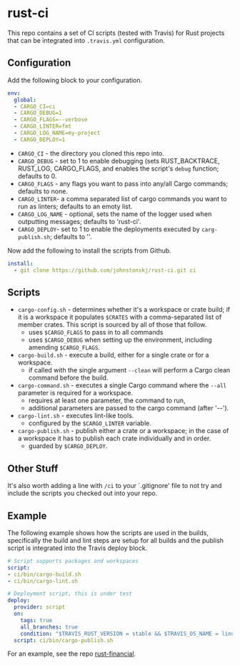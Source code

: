 # rust-ci

This repo contains a set of CI scripts (tested with Travis) for 
Rust projects that can be integrated into `.travis.yml` 
configuration.

## Configuration

Add the following block to your configuration.

``` yaml
env:
  global:
  - CARGO_CI=ci
  - CARGO_DEBUG=1
  - CARGO_FLAGS=--verbose
  - CARGO_LINTER=fmt
  - CARGO_LOG_NAME=my-project
  - CARGO_DEPLOY=1
```

* `CARGO_CI` - the directory you cloned this repo into.
* `CARGO_DEBUG` - set to 1 to enable debugging (sets RUST_BACKTRACE,
  RUST_LOG, CARGO_FLAGS, and enables the script's `debug` function;
  defaults to 0.
* `CARGO_FLAGS` - any flags you want to pass into any/all Cargo
  commands; defaults to none.
* `CARGO_LINTER`- a comma separated list of cargo commands you want
  to run as linters; defaults to an emoty list.
* `CARGO_LOG_NAME` - optional, sets the name of the logger used when 
  outputting messages; defaults to 'rust-ci'.
* `CARGO_DEPLOY`- set to 1 to enable the deployments executed by
  `carg-publish.sh`; defaults to ''.

Now add the following to install the scripts from Github.

``` yaml
install:
  - git clone https://github.com/johnstonskj/rust-ci.git ci
```

## Scripts

* `cargo-config.sh` - determines whether it's a workspace or crate build; if
  it is a workspace it populates `$CRATES` with a comma-separated list of 
  member crates. This script is sourced by all of those that follow.
  * uses `$CARGO_FLAGS` to pass in to all commands
  * uses `$CARGO_DEBUG` when setting up the environment, including amending
    `$CARGO_FLAGS`.
* `cargo-build.sh` - execute a build, either for a single crate or for a 
  workspace.
  * if called with the single argument `--clean` will perform a Cargo
  clean command before the build.
* `cargo-command.sh` - executes a single Cargo command where the `--all`
  parameter is required for a workspace.
  * requires at least one parameter, the command to run,
  * additional parameters are passed to the cargo command (after '--').
* `cargo-lint.sh` - executes lint-like tools.
  * configured by the `$CARGO_LINTER` variable.
* `cargo-publish.sh` - publish either a crate or a workspace; in the case of
  a workspace it has to publish each crate individually and in order.
  * guarded by `$CARGO_DEPLOY`.

## Other Stuff

It's also worth adding a line with `/ci` to your `.gitignore' file
to not try and include the scripts you checked out into your repo.

## Example

The following example shows how the scripts are used in the builds,
specifically the build and lint steps are setup for all builds and
the publish script is integrated into the Travis deploy block.

``` yaml
# Script supports packages and workspaces
script:
- ci/bin/cargo-build.sh
- ci/bin/cargo-lint.sh

# Deployment script, this is under test
deploy:
  provider: script
  on:
    tags: true
    all_branches: true
    condition: "$TRAVIS_RUST_VERSION = stable && $TRAVIS_OS_NAME = linux && $CARGO_DEPLOY = 1"
  script: ci/bin/cargo-publish.sh
```

For an example, see the repo [rust-financial](https://github.com/johnstonskj/rust-financial).
